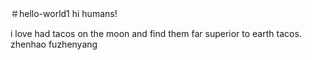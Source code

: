 ＃hello-world1
hi humans!

i love had tacos on the moon and find them far superior to earth tacos.
zhenhao
fuzhenyang
